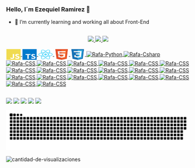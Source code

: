 ### Hello, I´m Ezequiel Ramirez 👋

- 🌱 I’m currently learning and working all about Front-End
##

<div align="center">
  <a href="https://github.com/Ezequiel-Ramirez">
  <img height="180em" src="https://github-readme-stats.vercel.app/api?username=Ezequiel-Ramirez&show_icons=true&theme=dracula&include_all_commits=true&count_private=true"/>
  <img height="180em" src="https://github-readme-stats.vercel.app/api/top-langs/?username=Ezequiel-Ramirez&layout=compact&theme=radical"/>
     <img height="180em" src="https://github-readme-stats.vercel.app/api?username=Ezequiel-Ramirez&show_icons=true&theme=radical"/>
</div>
  
<div style="display: inline_block"><br>
  <img align="center" alt="Rafa-Js" height="30" width="40" src="https://raw.githubusercontent.com/devicons/devicon/master/icons/javascript/javascript-plain.svg">
  <img align="center" alt="Rafa-Ts" height="30" width="40" src="https://raw.githubusercontent.com/devicons/devicon/master/icons/typescript/typescript-plain.svg">
  <img align="center" alt="Rafa-React" height="30" width="40" src="https://raw.githubusercontent.com/devicons/devicon/master/icons/react/react-original.svg">
  <img align="center" alt="Rafa-HTML" height="30" width="40" src="https://raw.githubusercontent.com/devicons/devicon/master/icons/html5/html5-original.svg">
  <img align="center" alt="Rafa-CSS" height="30" width="40" src="https://raw.githubusercontent.com/devicons/devicon/master/icons/css3/css3-original.svg">
  <img align="center" alt="Rafa-Python" height="30" width="40" src="https://cdn.jsdelivr.net/gh/devicons/devicon/icons/jquery/jquery-plain-wordmark.svg"/>
  <img align="center" alt="Rafa-Csharp" height="30" width="40" src="https://icongr.am/devicon/android-original.svg?size=128&color=currentColor">
  <img align="center" alt="Rafa-CSS" height="30" width="40" src="https://cdn.jsdelivr.net/gh/devicons/devicon/icons/graphql/graphql-plain.svg" >
  <img align="center" alt="Rafa-CSS" height="30" width="40" src="https://cdn.jsdelivr.net/gh/devicons/devicon/icons/wordpress/wordpress-plain.svg"  >
  <img align="center" alt="Rafa-CSS" height="30" width="40" src="https://cdn.jsdelivr.net/gh/devicons/devicon/icons/npm/npm-original-wordmark.svg"   >
  <img align="center" alt="Rafa-CSS" height="30" width="40" src="https://cdn.jsdelivr.net/gh/devicons/devicon/icons/sass/sass-original.svg"   >
  <img align="center" alt="Rafa-CSS" height="30" width="40" src="https://cdn.jsdelivr.net/gh/devicons/devicon/icons/bootstrap/bootstrap-plain.svg"  >
  <img align="center" alt="Rafa-CSS" height="30" width="40" src="https://cdn.jsdelivr.net/gh/devicons/devicon/icons/photoshop/photoshop-plain.svg"   >
  <img align="center" alt="Rafa-CSS" height="30" width="40" src="https://cdn.jsdelivr.net/gh/devicons/devicon/icons/nodejs/nodejs-original.svg"   >
  <img align="center" alt="Rafa-CSS" height="30" width="40" src="https://cdn.jsdelivr.net/gh/devicons/devicon/icons/firebase/firebase-plain.svg"   >
  <img align="center" alt="Rafa-CSS" height="30" width="40" src="https://cdn.jsdelivr.net/gh/devicons/devicon/icons/redux/redux-original.svg"  >
  <img align="center" alt="Rafa-CSS" height="30" width="40" src="https://cdn.jsdelivr.net/gh/devicons/devicon/icons/visualstudio/visualstudio-plain.svg"   >
  <img align="center" alt="Rafa-CSS" height="30" width="40" src="https://cdn.jsdelivr.net/gh/devicons/devicon/icons/git/git-original.svg"   >
  <img align="center" alt="Rafa-CSS" height="30" width="40" src="https://cdn.jsdelivr.net/gh/devicons/devicon/icons/nextjs/nextjs-original.svg"   >
  <img align="center" alt="Rafa-CSS" height="30" width="40" src="https://cdn.jsdelivr.net/gh/devicons/devicon/icons/socketio/socketio-original.svg" />
  <img align="center" alt="Rafa-CSS" height="30" width="40" src="https://cdn.jsdelivr.net/gh/devicons/devicon/icons/babel/babel-original.svg" />
  <img align="center" alt="Rafa-CSS" height="30" width="40" src="https://cdn.jsdelivr.net/gh/devicons/devicon/icons/jira/jira-original-wordmark.svg" />
  <img align="center" alt="Rafa-CSS" height="30" width="40" src="https://cdn.jsdelivr.net/gh/devicons/devicon/icons/materialui/materialui-original.svg" />
  <img align="center" alt="Rafa-CSS" height="30" width="40" src="https://cdn.jsdelivr.net/gh/devicons/devicon/icons/magento/magento-original.svg" />
  <img align="center" alt="Rafa-CSS" height="30" width="40" src="https://cdn.jsdelivr.net/gh/devicons/devicon/icons/mongodb/mongodb-original.svg" />
  <img align="center" alt="Rafa-CSS" height="30" width="40" src="https://cdn.jsdelivr.net/gh/devicons/devicon/icons/mysql/mysql-original-wordmark.svg" />
  <img align="center" alt="Rafa-CSS" height="30" width="40" src="https://cdn.jsdelivr.net/gh/devicons/devicon/icons/webpack/webpack-plain.svg" />
</div>
  
  ##
  
  
  <div> 
  <a href="https://github.com/Ezequiel-Ramirez" target="_blank"><img src="https://img.shields.io/badge/GitHub-100000?style=for-the-badge&logo=github&logoColor=white" target="_blank"></a>
  <a href="https://www.instagram.com/eeezzzeee10" target="_blank"><img src="https://img.shields.io/badge/-Instagram-%23E4405F?style=for-the-badge&logo=instagram&logoColor=white" target="_blank"></a>
  <a href = "mailto:ezequielram@gmail.com"><img src="https://img.shields.io/badge/-Gmail-%23333?style=for-the-badge&logo=gmail&logoColor=white" target="_blank"></a>
  <a href="https://www.linkedin.com/in/ezequiel-e-ramirez/" target="_blank"><img src="https://img.shields.io/badge/-LinkedIn-%230077B5?style=for-the-badge&logo=linkedin&logoColor=white" target="_blank"></a> 
  <a href="https://twitter.com/Ezequiel000010" target="_blank"><img src="https://img.shields.io/badge/Twitter-1DA1F2?style=for-the-badge&logo=twitter&logoColor=white" target="_blank"></a>
 
  ![Snake animation](https://github.com/Ezequiel-Ramirez/Ezequiel-Ramirez/blob/output/github-contribution-grid-snake.svg)
   
</div>
   <img src="https://komarev.com/ghpvc/?username=Ezequiel-Ramirez&color=green" alt="cantidad-de-visualizaciones" /> 

